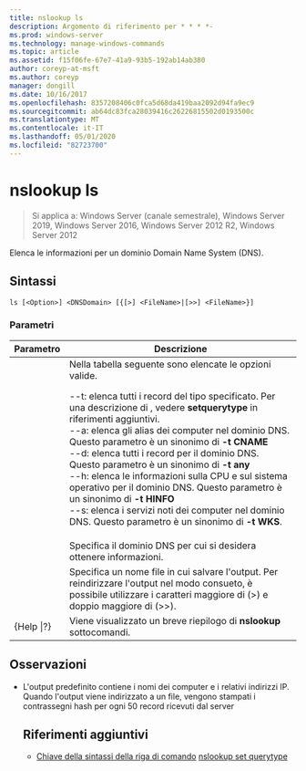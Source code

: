 ```yaml
---
title: nslookup ls
description: Argomento di riferimento per * * * *-
ms.prod: windows-server
ms.technology: manage-windows-commands
ms.topic: article
ms.assetid: f15f06fe-67e7-41a9-93b5-192ab14ab380
author: coreyp-at-msft
ms.author: coreyp
manager: dongill
ms.date: 10/16/2017
ms.openlocfilehash: 8357208406c0fca5d68da419baa2092d94fa9ec9
ms.sourcegitcommit: ab64dc83fca28039416c26226815502d0193500c
ms.translationtype: MT
ms.contentlocale: it-IT
ms.lasthandoff: 05/01/2020
ms.locfileid: "82723700"
---
```

# <a name="nslookup-ls"></a>nslookup ls

> Si applica a: Windows Server (canale semestrale), Windows Server 2019, Windows Server 2016, Windows Server 2012 R2, Windows Server 2012

Elenca le informazioni per un dominio Domain Name System (DNS).
## <a name="syntax"></a>Sintassi
```
ls [<Option>] <DNSDomain> [{[>] <FileName>|[>>] <FileName>}]
```
### <a name="parameters"></a>Parametri

|    Parametro    |                                                                                                                                                                                                                                                                                                               Descrizione                                                                                                                                                                                                                                                                                                                |
|-----------------|------------------------------------------------------------------------------------------------------------------------------------------------------------------------------------------------------------------------------------------------------------------------------------------------------------------------------------------------------------------------------------------------------------------------------------------------------------------------------------------------------------------------------------------------------------------------------------------------------------------------------------------|
|    <Option>     | Nella tabella seguente sono elencate le opzioni valide.<p>--t: elenca tutti i record del tipo specificato. Per una descrizione di <querytype>, vedere **setquerytype** in riferimenti aggiuntivi.<br />--a: elenca gli alias dei computer nel dominio DNS. Questo parametro è un sinonimo di **-t CNAME**<br />--d: elenca tutti i record per il dominio DNS. Questo parametro è un sinonimo di **-t any**<br />--h: elenca le informazioni sulla CPU e sul sistema operativo per il dominio DNS. Questo parametro è un sinonimo di **-t HINFO**<br />--s: elenca i servizi noti dei computer nel dominio DNS. Questo parametro è un sinonimo di **-t WKS**. |
|   <DNSDomain>   |                                                                                                                                                                                                                                                                                         Specifica il dominio DNS per cui si desidera ottenere informazioni.                                                                                                                                                                                                                                                                                         |
|   <FileName>    |                                                                                                                                                                                                                                 Specifica un nome file in cui salvare l'output. Per reindirizzare l'output nel modo consueto, è possibile utilizzare i caratteri maggiore di (>) e doppio maggiore di (>>).                                                                                                                                                                                                                                  |
| {Help &#124;?} |                                                                                                                                                                                                                                                                                          Viene visualizzato un breve riepilogo di **nslookup** sottocomandi.                                                                                                                                                                                                                                                                                           |

## <a name="remarks"></a>Osservazioni
- L'output predefinito contiene i nomi dei computer e i relativi indirizzi IP. Quando l'output viene indirizzato a un file, vengono stampati i contrassegni hash per ogni 50 record ricevuti dal server
  ## <a name="additional-references"></a>Riferimenti aggiuntivi
  - [Chiave della sintassi della riga di comando](command-line-syntax-key.md)
  [nslookup set querytype](nslookup-set-querytype.md)
